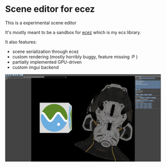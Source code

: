 # Scene editor for ecez

This is a experimental scene editor

It's mostly meant to be a sandbox for [ecez](https://github.com/Avokadoen/ecez) which is my ecs library.

It also features:
 - scene serialization through ecez
 - custom rendering (mostly horribly buggy, feature missing :P )
 - partially implemented GPU-driven
 - custom imgui backend 

 ![scene editor](/assets/images/scene_editor_160524.png)
